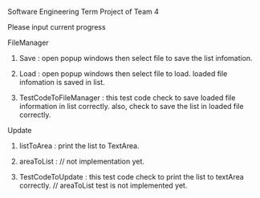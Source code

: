 Software Engineering Term Project of Team 4

Please input current progress

FileManager

1. Save : open popup windows then select file to save the list infomation.

2. Load : open popup windows then select file to load.
	loaded file infomation is saved in list.
	
3. TestCodeToFileManager : this test code check to save loaded file information in list correctly. also, check to save the list in loaded file correctly. 

Update

1. listToArea : print the list to TextArea.

2. areaToList : // not implementation yet.

3. TestCodeToUpdate : this test code check to print the list to textArea correctly. // areaToList test is not implemented yet.
